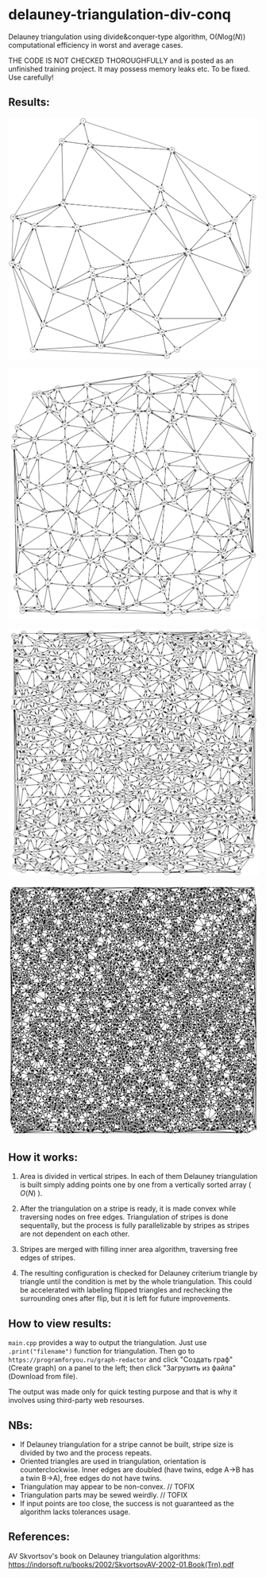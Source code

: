 # delauney-triangulation-div-conq
Delauney triangulation using divide&amp;conquer-type algorithm, $\textrm{O}(N \textrm{log}(N))$ computational efficiency in worst and average cases.

THE CODE IS NOT CHECKED THOROUGHFULLY and is posted as an unfinished training project. It may possess memory leaks etc. To be fixed. Use carefully!

## Results:
![40 points](samples_40.png)

![200 points](samples_200.png)

![1000 points](samples_1000.png)

![5000 points](samples_5000.png)

## How it works: 
1. Area is divided in vertical stripes. In each of them Delauney triangulation is built simply adding points one by one from a vertically sorted array ( $O(N)$ ). 

2. After the triangulation on a stripe is ready, it is made convex while traversing nodes on free edges. Triangulation of stripes is done sequentally, but the process is fully parallelizable by stripes as stripes are not dependent on each other. 

3. Stripes are merged with filling inner area algorithm, traversing free edges of stripes. 

4. The resulting configuration is checked for Delauney criterium triangle by triangle until the condition is met by the whole triangulation. This could be accelerated with labeling flipped triangles and rechecking the surrounding ones after flip, but it is left for future improvements.

## How to view results:
`main.cpp` provides a way to output the triangulation. Just use `.print("filename")` function for triangulation. Then go to `https://programforyou.ru/graph-redactor` and click "Создать граф" (Create graph) on a panel to the left; then click "Загрузить из файла" (Download from file).

The output was made only for quick testing purpose and that is why it involves using third-party web resourses.

## NBs:
- If Delauney triangulation for a stripe cannot be built, stripe size is divided by two and the process repeats.
- Oriented triangles are used in triangulation, orientation is counterclockwise. Inner edges are doubled (have twins, edge A->B has a twin B->A), free edges do not have twins.
- Triangulation may appear to be non-convex. // TOFIX
- Triangulation parts may be sewed weirdly. // TOFIX
- If input points are too close, the success is not guaranteed as the algorithm lacks tolerances usage.

## References:
AV Skvortsov's book on Delauney triangulation algorithms: https://indorsoft.ru/books/2002/SkvortsovAV-2002-01.Book(Trn).pdf
